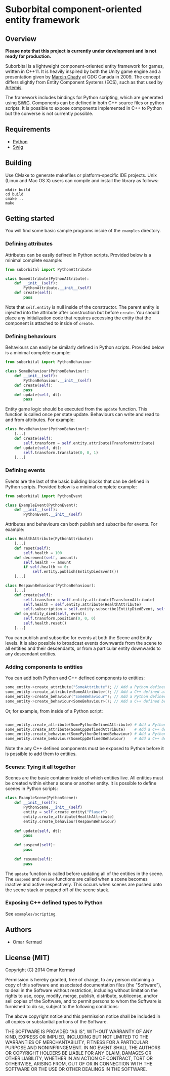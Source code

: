 # Suborbital component-oriented entity framework

## Overview

**Please note that this project is currently under development and is not ready for production.**

Suborbital is a lightweight component-oriented entity framework for games, written in C++11. It is heavily inspired by both the Unity game engine and a presentation given by [Marcin Chady][1] at GDC Canada in 2009. The concept differs slightly from Entity Component Systems (ECS), such as that used by [Artemis][2].

The framework includes bindings for Python scripting, which are generated using [SWIG][3]. Components can be defined in both C++ source files or python scripts. It is possible to expose components implemented in C++ to Python but the converse is not currently possible.

[1]: http://www.gdcvault.com/play/1911/
[2]: http://gamadu.com/artemis/index.html
[3]: http://www.swig.org/

## Requirements

 * [Python](https://www.python.org/)
 * [Swig](http://www.swig.org/) 

## Building

Use CMake to generate makefiles or platform-specific IDE projects. Unix (Linux and Mac OS X) users can compile and install the library as follows:

```
mkdir build
cd build
cmake ..
make
```

## Getting started

You will find some basic sample programs inside of the `examples` directory.

### Defining attributes

Attributes can be easily defined in Python scripts. Provided below is a minimal complete example:

```python
from suborbital import PythonAttribute

class SomeAttribute(PythonAttribute):
    def __init__(self):
        PythonAttribute.__init__(self)
    def create(self):
        pass
```

Note that `self.entity` is null inside of the constructor. The parent entity is injected into the attribute after construction but before `create`. You should place any initialization code that requires accessing the entity that the component is attached to inside of `create`. 

### Defining behaviours

Behaviours can easily be similarly defined in Python scripts. Provided below is a minimal complete example:

```python
from suborbital import PythonBehaviour

class SomeBehaviour(PythonBehaviour):
    def __init__(self):
        PythonBehaviour.__init__(self)
    def create(self):
        pass
    def update(self, dt):
        pass
```

Entity game logic should be executed from the `update` function. This function is called once per state update. Behaviours can write and read to and from attributes. For example:

```python
class MoveBehaviour(PythonBehaviour):
    [...]
    def create(self):
        self.transform = self.entity.attribute(TransformAttribute)
    def update(self, dt):
        self.transform.translate(0, 0, 1)
    [...]
```

### Defining events

Events are the last of the basic building blocks that can be defined in Python scripts. Provided below is a minimal complete example:

```python
from suborbital import PythonEvent

class ExampleEvent(PythonEvent):
    def __init__(self):
        PythonEvent.__init__(self)

```

Attributes and behaviours can both publish and subscribe for events. For example:

```python
class HealthAttribute(PythonAttribute):
    [...]
    def reset(self):
        self.health = 100
    def decrement(self, amount):
        self.health -= amount
        if self.health <= 0:
            self.entity.publish(EntityDiedEvent())
    [...]

class RespawnBehaviour(PythonBehaviour):
    [...]
    def create(self):
        self.transform = self.entity.attribute(TransformAttribute)
        self.health = self.entity.attribute(HealthAttribute)
        self.subscription = self.entity.subscribe(EntityDiedEvent, self.on_entity_died)
    def on_entity_died(self, event):
        self.transform.position(0, 0, 0)
        self.health.reset()
    [...]
```

You can publish and subscribe for events at both the Scene and Entity levels. It is also possible to broadcast events downwards from the scene to all entities and their descendants, or from a particular entity downwards to any descendant entities.

### Adding components to entities

You can add both Python and C++ defined components to entities:

```cpp
some_entity->create_attribute("SomeAttribute"); // Add a Python defined attribute
some_entity->create_attribute<SomeAttribute>(); // Add a C++ defined attribute
some_entity->create_behaviour("SomeBehaviour"); // Add a Python defined behaviour
some_entity->create_behaviour<SomeBehaviour>(); // Add a C++ defined behaviour
```

Or, for example, from inside of a Python script:

```python

some_entity.create_attribute(SomePythonDefinedAttribute) # Add a Python defined attribute
some_entity.create_attribute(SomeCppDefinedAttribute)    # Add a C++ defined attribute that has been exposed to Python
some_entity.create_behaviour(SomePythonDefinedBehaviour) # Add a Python defined behaviour
some_entity.create_behaviour(SomeCppDefinedBehaviour)    # Add a C++ defined behaviour that has been exposed to Python

```

Note the any C++ defined components must be exposed to Python before it is possible to add them to entities.

### Scenes: Tying it all together

Scenes are the basic container inside of which entities live. All entities must be created within either a scene or another entity. It is possible to define scenes in Python scripts:

```python
class ExampleScene(PythonScene):
    def __init__(self):
        PythonScene.__init__(self)
        entity = self.create_entity("Player")
        entity.create_attribute(HealthAttribute)
        entity.create_behaviour(RespawnBehaviour)
        
    def update(self, dt):
        pass
        
    def suspend(self):
        pass
        
    def resume(self):
        pass
```

The `update` function is called before updating all of the entities in the scene. The `suspend` and `resume` functions are called when a scene becomes inactive and active respectively. This occurs when scenes are pushed onto the scene stack or popped off of the scene stack.

### Exposing C++ defined types to Python

See `examples/scripting`.

## Authors

 * Omar Kermad

## License (MIT)

Copyright (C) 2014
Omar Kermad

Permission is hereby granted, free of charge, to any person obtaining a copy of this software and associated documentation files (the "Software"), to deal in the Software without restriction, including without limitation the rights to use, copy, modify, merge, publish, distribute, sublicense, and/or sell copies of the Software, and to permit persons to whom the Software is furnished to do so, subject to the following conditions:

The above copyright notice and this permission notice shall be included in all copies or substantial portions of the Software.

THE SOFTWARE IS PROVIDED "AS IS", WITHOUT WARRANTY OF ANY KIND, EXPRESS OR IMPLIED, INCLUDING BUT NOT LIMITED TO THE WARRANTIES OF MERCHANTABILITY, FITNESS FOR A PARTICULAR PURPOSE AND NONINFRINGEMENT. IN NO EVENT SHALL THE AUTHORS OR COPYRIGHT HOLDERS BE LIABLE FOR ANY CLAIM, DAMAGES OR OTHER LIABILITY, WHETHER IN AN ACTION OF CONTRACT, TORT OR OTHERWISE, ARISING FROM, OUT OF OR IN CONNECTION WITH THE SOFTWARE OR THE USE OR OTHER DEALINGS IN THE SOFTWARE.
